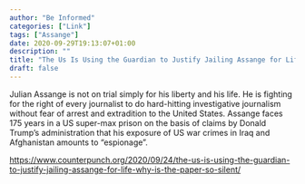 ```yaml
---
author: "Be Informed"
categories: ["Link"]
tags: ["Assange"]
date: 2020-09-29T19:13:07+01:00
description: ""
title: "The Us Is Using the Guardian to Justify Jailing Assange for Life Why Is the Paper So Silent"
draft: false
---
```


Julian Assange is not on trial simply for his liberty and his life. He  is fighting for the right of every journalist to do hard-hitting  investigative journalism without fear of arrest and extradition to the  United States. Assange faces 175 years in a US super-max prison on the  basis of claims by Donald Trump’s administration that his exposure of US war crimes in Iraq and Afghanistan amounts to “espionage”.

https://www.counterpunch.org/2020/09/24/the-us-is-using-the-guardian-to-justify-jailing-assange-for-life-why-is-the-paper-so-silent/